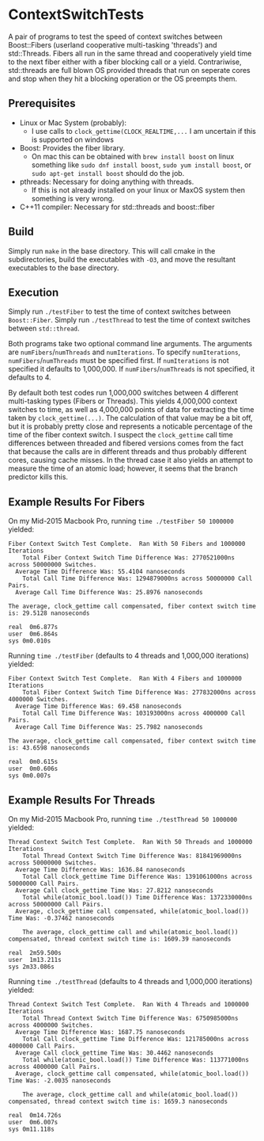 # ContextSwitchTests

A pair of programs to test the speed of context switches between Boost::Fibers (userland cooperative multi-tasking 'threads') and std::Threads. Fibers all run in the same thread and cooperatively yield time to the next fiber either with a fiber blocking call or a yield. Contrariwise, std::threads are full blown OS provided threads that run on seperate cores and stop when they hit a blocking operation or the OS preempts them.

## Prerequisites
 - Linux or Mac System (probably):
   - I use calls to `clock_gettime(CLOCK_REALTIME,...` I am uncertain if this is supported on windows
 - Boost: Provides the fiber library.
   - On mac this can be obtained with `brew install boost` on linux something like `sudo dnf install boost`, `sudo yum install boost`, or `sudo apt-get install boost` should do the job.
 - pthreads: Necessary for doing anything with threads.
   - If this is not already installed on your linux or MaxOS system then something is very wrong.
 - C++11 compiler: Necessary for std::threads and boost::fiber

## Build
Simply run `make` in the base directory. This will call cmake in the subdirectories, build the executables with `-O3`, and move the resultant executables to the base directory.

## Execution
Simply run `./testFiber` to test the time of context switches between `Boost::Fiber`.
Simply run `./testThread` to test the time of context switches between `std::thread`.

Both programs take two optional command line arguments. The arguments are `numFibers`/`numThreads` and `numIterations`. To specify `numIterations`, `numFibers`/`numThreads` must be specified first. If `numIterations` is not specified it defaults to 1,000,000. If `numFibers`/`numThreads` is not specified, it defaults to 4.

By default both test codes run 1,000,000 switches between 4 different multi-tasking types (Fibers or Threads).
This yields 4,000,000 context switches to time, as well as 4,000,000 points of data for extracting the time taken by `clock_gettime(...)`.
The calculation of that value may be a bit off, but it is probably pretty close and represents a noticable percentage of the time of the fiber context switch.
I suspect the `clock_gettime` call time differences between threaded and fibered versions comes from the fact that because the calls are in different threads and thus probably different cores, causing cache misses.
In the thread case it also yields an attempt to measure the time of an atomic load; however, it seems that the branch predictor kills this.


## Example Results For Fibers
On my Mid-2015 Macbook Pro, running `time ./testFiber 50 1000000` yielded:
```
Fiber Context Switch Test Complete.  Ran With 50 Fibers and 1000000 Iterations
    Total Fiber Context Switch Time Difference Was: 2770521000ns across 50000000 Switches.
  Average Time Difference Was: 55.4104 nanoseconds
    Total Call Time Difference Was: 1294879000ns across 50000000 Call Pairs.
  Average Call Time Difference Was: 25.8976 nanoseconds

The average, clock_gettime call compensated, fiber context switch time is: 29.5128 nanoseconds

real  0m6.877s
user  0m6.864s
sys 0m0.010s
```

Running `time ./testFiber` (defaults to 4 threads and 1,000,000 iterations) yielded:
```
Fiber Context Switch Test Complete.  Ran With 4 Fibers and 1000000 Iterations
    Total Fiber Context Switch Time Difference Was: 277832000ns across 4000000 Switches.
  Average Time Difference Was: 69.458 nanoseconds
    Total Call Time Difference Was: 103193000ns across 4000000 Call Pairs.
  Average Call Time Difference Was: 25.7982 nanoseconds

The average, clock_gettime call compensated, fiber context switch time is: 43.6598 nanoseconds

real  0m0.615s
user  0m0.606s
sys 0m0.007s
```

## Example Results For Threads

On my Mid-2015 Macbook Pro, running `time ./testThread 50 1000000` yielded:
```
Thread Context Switch Test Complete.  Ran With 50 Threads and 1000000 Iterations
    Total Thread Context Switch Time Difference Was: 81841969000ns across 50000000 Switches.
  Average Time Difference Was: 1636.84 nanoseconds
    Total Call clock_gettime Time Difference Was: 1391061000ns across 50000000 Call Pairs.
  Average Call clock_gettime Time Was: 27.8212 nanoseconds
    Total while(atomic_bool.load()) Time Difference Was: 1372330000ns across 50000000 Call Pairs.
  Average, clock_gettime call compensated, while(atomic_bool.load()) Time Was: -0.37462 nanoseconds

    The average, clock_gettime call and while(atomic_bool.load()) compensated, thread context switch time is: 1609.39 nanoseconds

real  2m59.500s
user  1m13.211s
sys 2m33.086s
```

Running `time ./testThread` (defaults to 4 threads and 1,000,000 iterations) yielded:
```
Thread Context Switch Test Complete.  Ran With 4 Threads and 1000000 Iterations
    Total Thread Context Switch Time Difference Was: 6750985000ns across 4000000 Switches.
  Average Time Difference Was: 1687.75 nanoseconds
    Total Call clock_gettime Time Difference Was: 121785000ns across 4000000 Call Pairs.
  Average Call clock_gettime Time Was: 30.4462 nanoseconds
    Total while(atomic_bool.load()) Time Difference Was: 113771000ns across 4000000 Call Pairs.
  Average, clock_gettime call compensated, while(atomic_bool.load()) Time Was: -2.0035 nanoseconds

    The average, clock_gettime call and while(atomic_bool.load()) compensated, thread context switch time is: 1659.3 nanoseconds

real  0m14.726s
user  0m6.007s
sys 0m11.118s
```

